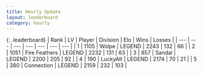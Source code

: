 ```yaml
---
title: Hourly Update
layout: leaderboard
category: hourly
---
```


{: .leaderboard}
| Rank | LV | Player | Division | Elo | Wins | Losses |
| --- | --- | --- | --- | --- | --- | --- |
| <span data-change="0">1</span> | 1105 | <span title="ID: 204953">Wolpe</span> | LEGEND | <span data-change="0">2243</span> | <span data-change="0">132</span> | <span data-change="0">66</span> |
| <span data-change="0">2</span> | 1051 | <span title="ID: 357425">Fire Feathers</span> | LEGEND | <span data-change="20">2232</span> | <span data-change="5">131</span> | <span data-change="1">63</span> |
| <span data-change="0">3</span> | 857 | <span title="ID: 315148">Sandal</span> | LEGEND | <span data-change="7">2200</span> | <span data-change="2">205</span> | <span data-change="1">92</span> |
| <span data-change="1">4</span> | 190 | <span title="ID: 512212">LuckyAlt</span> | LEGEND | <span data-change="0">2174</span> | <span data-change="0">70</span> | <span data-change="0">21</span> |
| <span data-change="-1">5</span> | 380 | <span title="ID: 539711">Connection</span> | LEGEND | <span data-change="-19">2159</span> | <span data-change="2">232</span> | <span data-change="3">103</span> |